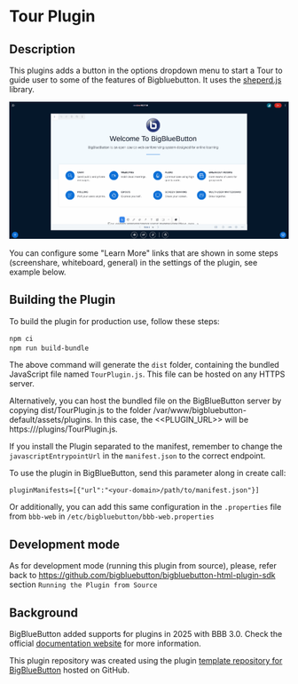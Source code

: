# Tour Plugin

## Description

This plugins adds a button in the options dropdown menu to start a Tour to guide user to some of the features of Bigbluebutton. It uses the [sheperd.js](https://github.com/shepherd-pro/shepherd) library.

![Gif of plugin demo](./public/assets/plugin.gif)

You can configure some "Learn More" links that are shown in some steps (screenshare, whiteboard, general) in the settings of the plugin, see example below.

## Building the Plugin

To build the plugin for production use, follow these steps:

```bash
npm ci
npm run build-bundle
```

The above command will generate the `dist` folder, containing the bundled JavaScript file named `TourPlugin.js`. This file can be hosted on any HTTPS server.

Alternatively, you can host the bundled file on the BigBlueButton server by copying dist/TourPlugin.js to the folder /var/www/bigbluebutton-default/assets/plugins. In this case, the <<PLUGIN_URL>> will be https://<your-host>/plugins/TourPlugin.js.

If you install the Plugin separated to the manifest, remember to change the `javascriptEntrypointUrl` in the `manifest.json` to the correct endpoint.

To use the plugin in BigBlueButton, send this parameter along in create call:

```
pluginManifests=[{"url":"<your-domain>/path/to/manifest.json"}]
```

Or additionally, you can add this same configuration in the `.properties` file from `bbb-web` in `/etc/bigbluebutton/bbb-web.properties`

## Development mode

As for development mode (running this plugin from source), please, refer back to https://github.com/bigbluebutton/bigbluebutton-html-plugin-sdk section `Running the Plugin from Source`

## Background

BigBlueButton added supports for plugins in 2025 with BBB 3.0.
Check the official [documentation website](https://docs.bigbluebutton.org) for more information.

This plugin repository was created using the plugin [template repository for BigBlueButton](https://github.com/bigbluebutton/plugin-template) hosted on GitHub.
